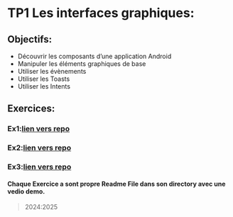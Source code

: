 # TP1  Les interfaces graphiques:
## Objectifs:
*	Découvrir les composants d’une application Android
*	Manipuler les éléments graphiques de base
*	Utiliser les évènements 
*	Utiliser les Toasts
*	Utiliser les Intents

## Exercices:
### Ex1:[lien vers repo](github.com/younesAo)
### Ex2:[lien vers repo](github.com/younesAo)
### Ex3:[lien vers repo](github.com/younesAo)

#### Chaque Exercice a sont propre Readme File dans son directory avec une vedio demo.

>2024:2025

